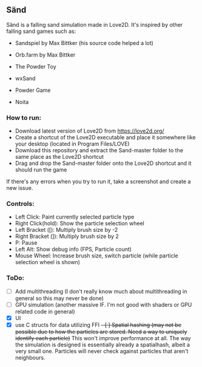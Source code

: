 ## Sänd

Sänd is a falling sand simulation made in Love2D. It's inspired by other falling sand games such as:
  * Sandspiel by Max Bittker (his source code helped a lot)
  
  * Orb.farm by Max Bittker 
  
  * The Powder Toy
  
  * wxSand
  
  * Powder Game
  
  * Noita
  
### How to run:  

  - Download latest version of Love2D from https://love2d.org/
  - Create a shortcut of the Love2D executable and place it somewhere like your desktop (located in Program Files/LOVE)
  - Download this repository and extract the Sand-master folder to the same place as the Love2D shortcut
  - Drag and drop the Sand-master folder onto the Love2D shortcut and it should run the game
  
  If there's any errors when you try to run it, take a screenshot and create a new issue.

### Controls:
  - Left Click: Paint currently selected particle type
  - Right Click(hold): Show the particle selection wheel
  - Left Bracket (\[): Multiply brush size by -2
  - Right Bracket (\]): Multiply brush size by 2
  - P: Pause
  - Left Alt: Show debug info (FPS, Particle count)
  - Mouse Wheel: Increase brush size, switch particle (while particle selection wheel is shown)
### ToDo:
- [ ] Add multithreading (I don't really know much about multithreading in general so this may never be done)
- [ ] GPU simulation (another massive IF. I'm not good with shaders or GPU related code in general)
- [x] UI
- [x] use C structs for data utilizing FFI 
~~- [ ] Spatial hashing (may not be possible due to how the particles are stored. Need a way to uniquely identify each particle)~~ This won't improve performance at all. The way the simulation is designed is essentially already a spatialhash, albeit a very small one. Particles will never check against particles that aren't neighbours.
